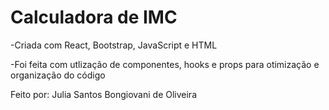 # Calculadora de IMC

-Criada com React, Bootstrap, JavaScript e HTML

-Foi feita com utlização de componentes, hooks e props para otimização e organização do código 



Feito por: Julia Santos Bongiovani de Oliveira 
